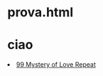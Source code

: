 # prova.html
<html>
  <body>
  <head>
    <div id="barra"></div>
<h1> ciao </h1>    
</head>
    <li>
<a href="https://www.youtube.com/watch?v=GlZ5WdXswEQ"> 99 </a>
<a href="https://www.youtube.com/watch?v=4WTt69YO2VI&list=WL&index=17"> Mystery of Love </a>
<a href="https://www.youtube.com/watch?v=_JnEpGPbxLM"> Repeat </a>
    </li>
    

</body>
</html>

